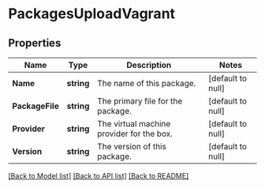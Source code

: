 # PackagesUploadVagrant

## Properties
Name | Type | Description | Notes
------------ | ------------- | ------------- | -------------
**Name** | **string** | The name of this package. | [default to null]
**PackageFile** | **string** | The primary file for the package. | [default to null]
**Provider** | **string** | The virtual machine provider for the box. | [default to null]
**Version** | **string** | The version of this package. | [default to null]

[[Back to Model list]](../README.md#documentation-for-models) [[Back to API list]](../README.md#documentation-for-api-endpoints) [[Back to README]](../README.md)



